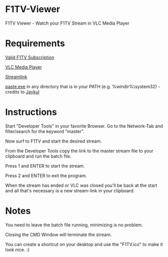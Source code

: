 # F1TV-Viewer
F1TV Viewer - Watch your F1TV Stream in VLC Media Player

# Requirements
[Valid F1TV Subscription](https://f1tv.formula1.com)

[VLC Media Player](https://www.videolan.org)

[Streamlink](https://github.com/streamlink/streamlink/releases)

[paste.exe](https://www.c3scripts.com/tutorials/msdos/paste.html) in any directory that is in your PATH (e.g. %windir%\system32) - credits to [Jaykul](https://github.com/Jaykul)



# Instructions
Start "Developer Tools" in your favorite Browser. Go to the Network-Tab and filter/search for the keyword "master". 

Now surf to F1TV and start the desired stream.

From the Developer Tools copy the link to the master stream file to your clipboard and run the batch file. 

Press 1 and ENTER to start the stream.

Press 2 and ENTER to exit the program.

When the stream has ended or VLC was closed you'll be back at the start and all that's necessary is a new stream-link in your clipboard.



# Notes
You need to leave the batch file running, minimizing is no problem. 

Closing the CMD Window will terminate the stream.

You can create a shortcut on your desktop and use the "F1TV.ico" to make it look nice. :)
